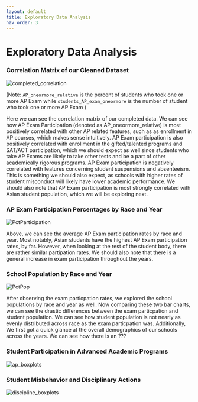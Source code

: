 ```yaml
---
layout: default
title: Exploratory Data Analysis 
nav_order: 3
---
```


# Exploratory Data Analysis 

### Correlation Matrix of our Cleaned Dataset 

![completed_correlation](../../assets/images/completed_correlation.png)

(Note: `AP_oneormore_relative` is the percent of students who took one or more AP Exam while `students_AP_exam_oneormore` is the number of student who took one or more AP Exam ) 


Here we can see the correlation matrix of our completed data. We can see how AP Exam Participation (denoted as AP_oneormore_relative) is most positively correlated with other AP related features, such as as enrollment in AP courses, which makes sense intuitively. AP Exam participation is also positively correlated with enrollment in the gifted/talented programs and SAT/ACT participation, which we should expect as well since students who take AP Exams are likely to take other tests and be a part of other academically rigorous programs. AP Exam participation is negatively correlated with features concerning student suspensions and absenteeism. This is something we should also expect, as schools with higher rates of student misconduct will likely have lower academic performance. We should also note that AP Exam participation is most strongly correlated with Asian student population, which we will be exploring next. 



### AP Exam Participation Percentages by Race and Year  

![PctParticipation](../../assets/images/PctParticipation.png)

Above, we can see the average AP Exam participation rates by race and year. Most notably, Asian students have the highest AP Exam participation rates, by far. However, when looking at the rest of the student body, there are rather similar partipation rates. We should also note that there is a general increase in exam participation throughout the years. 

### School Population by Race and Year 

![PctPop](../../assets/images/PctPop.png)

After observing the exam particpation rates, we explored the school populations by race and year as well. Now comparing these two bar charts, we can see the drastic differences between the exam particpation and student population. We can see how student population is not nearly as evenly distributed across race as the exam particpation was. Additionally, 
We first got a quick glance at the overall demographics of our schools across the years. We can see how there is an ???
 


### Student Participation in Advanced Academic Programs 

![ap_boxplots](../../assets/images/ap_boxplots.png)



### Student Misbehavior and Disciplinary Actions 

![discipline_boxplots](../../assets/images/discipline_boxplots.png)


